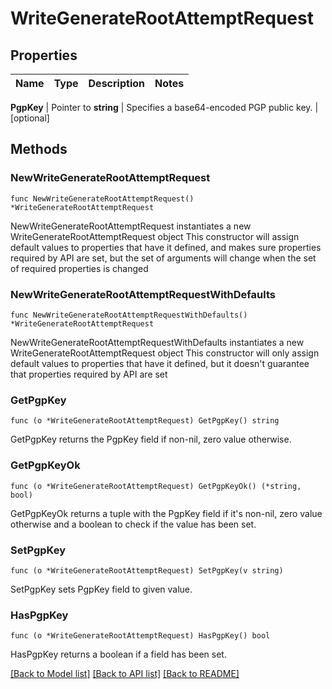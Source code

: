 # WriteGenerateRootAttemptRequest


## Properties

Name | Type | Description | Notes
------------ | ------------- | ------------- | -------------


**PgpKey** | Pointer to **string** | Specifies a base64-encoded PGP public key. | [optional] 



## Methods


### NewWriteGenerateRootAttemptRequest

`func NewWriteGenerateRootAttemptRequest() *WriteGenerateRootAttemptRequest`

NewWriteGenerateRootAttemptRequest instantiates a new WriteGenerateRootAttemptRequest object
This constructor will assign default values to properties that have it defined,
and makes sure properties required by API are set, but the set of arguments
will change when the set of required properties is changed

### NewWriteGenerateRootAttemptRequestWithDefaults

`func NewWriteGenerateRootAttemptRequestWithDefaults() *WriteGenerateRootAttemptRequest`

NewWriteGenerateRootAttemptRequestWithDefaults instantiates a new WriteGenerateRootAttemptRequest object
This constructor will only assign default values to properties that have it defined,
but it doesn't guarantee that properties required by API are set


### GetPgpKey

`func (o *WriteGenerateRootAttemptRequest) GetPgpKey() string`

GetPgpKey returns the PgpKey field if non-nil, zero value otherwise.

### GetPgpKeyOk

`func (o *WriteGenerateRootAttemptRequest) GetPgpKeyOk() (*string, bool)`

GetPgpKeyOk returns a tuple with the PgpKey field if it's non-nil, zero value otherwise
and a boolean to check if the value has been set.

### SetPgpKey

`func (o *WriteGenerateRootAttemptRequest) SetPgpKey(v string)`

SetPgpKey sets PgpKey field to given value.


### HasPgpKey

`func (o *WriteGenerateRootAttemptRequest) HasPgpKey() bool`

HasPgpKey returns a boolean if a field has been set.









[[Back to Model list]](../README.md#documentation-for-models) [[Back to API list]](../README.md#documentation-for-api-endpoints) [[Back to README]](../README.md)


